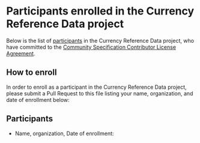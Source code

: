 # Participants enrolled in the Currency Reference Data project
Below is the list of [participants](https://github.com/finos/curref-data/blob/testing-updates/governance-documents/5._Governance.md#1roles) in the Currency Reference Data project, who have committed to the [Community Specification Contributor License Agreement](https://github.com/finos/curref-data/blob/testing-updates/governance-documents/.0_CS_Contributor_License_Agreement.md).

## How to enroll
In order to enroll as a participant in the Currency Reference Data project, please submit a Pull Request to this file listing your name, organization, and date of enrollment below:


## Participants
- Name, organization, Date of enrollment:


